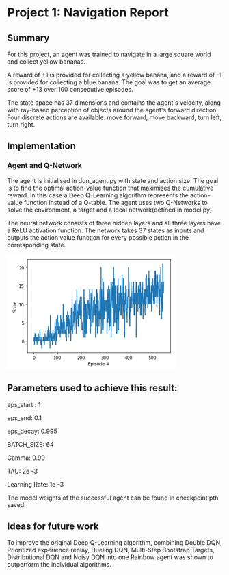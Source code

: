 # Project 1: Navigation Report
## Summary
For this project, an agent was trained to navigate in a large square world and collect yellow bananas.

A reward of +1 is provided for collecting a yellow banana, and a reward of -1 is provided for collecting a blue banana. The goal was to get an average score of +13 over 100 consecutive episodes.

The state space has 37 dimensions and contains the agent's velocity, along with ray-based perception of objects around the agent's forward direction. Four discrete actions are available: move forward, move backward, turn left, turn right.

## Implementation
### Agent and Q-Network
The agent is initialised in dqn_agent.py with state and action size. The goal is to find the optimal action-value function that maximises the cumulative reward. In this case a Deep Q-Learning algorithm represents the action-value function instead of a Q-table. The agent uses two Q-Networks to solve the environment, a target and a local network(defined in model.py).

The neural network consists of three hidden layers and all three layers have a ReLU activation function. The network takes 37 states as inputs and outputs the action value function for every possible action in the corresponding state.

![rewards](rewards.png)

## Parameters used to achieve this result:
eps_start : 1

eps_end: 0.1

eps_decay: 0.995

BATCH_SIZE: 64

Gamma: 0.99

TAU: 2e -3

Learning Rate: 1e -3

The model weights of the successful agent can be found in checkpoint.pth saved.

## Ideas for future work
To improve the original Deep Q-Learning algorithm, combining Double DQN, Prioritized experience replay, Dueling DQN, Multi-Step Bootstrap Targets, Distributional DQN and Noisy DQN into one Rainbow agent was shown to outperform the individual algorithms.

